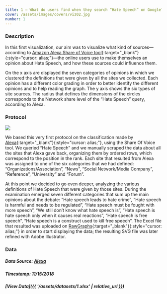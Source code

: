 ```yaml
---
title: 1 – What do users find when they search “Hate Speech” on Google?
cover: /assets/images/covers/viz02.jpg
number: 1
---
```


### Description 

In this first visualization, our aim was to visualize what kind of sources—according to [Amazon Alexa Share of Voice tool](https://www.alexa.com/){:target="_blank"}{:style="cursor: alias;"}—the online users use to make themselves an opinion about Hate Speech, and how these sources could influence them.

On the x axis are displayed the seven categories of opinions in which we clustered the definitions that were given by all the sites we collected. Each opinion has a different color grading in order to better identify the different opinions and to help reading the graph. The y axis shows the six types of site sources.
The radius that defines the dimensions of the circles corresponds to the Network share level of the “Hate Speech” query, according to Alexa.


### Protocol

<img src="{{ '/assets/images/protocols/example-protocol.png' | relative_path }}">

We based this very first protocol on the classification made by [Alexa](https://www.alexa.com/){:target="_blank"}{:style="cursor: alias;"}, using the Share Of Voice tool. We queried “Hate Speech” and we manually scraped the data about all the sites that Alexa gave back, organizing them by ordered rows, which correspond to the position in the rank. Each site that resulted from Alexa was assigned to one of the six categories that we had defined: “Organizations/Association”, “News”, “Social Network/Media Company”, “Reference”, “University” and “Forum”. 

At this point we decided to go even deeper, analyzing the various definitions of Hate Speech that were given by those sites. During the examination emerged seven different categories that sum up the main opinions about the debate: “Hate speech leads to hate crime”, “Hate speech is harmful and needs to be regulated”, “Hate speech must be fought with more speech”, “We still don’t know what hate speech is”, “Hate speech is hate speech only when it causes real reactions”, “Hate speech is free speech”, “Hate speech is a construct used to kill free speech”. The Excel file that resulted was uploaded on [RawGraphs](https://rawgraphs.io/){:target="_blank"}{:style="cursor: alias;"} in order to start displaying the data; the resulting SVG file was later refined with Adobe Illustrator.


### Data
##### Data Source: [Alexa](https://www.alexa.com/)
##### Timestamp: 11/15/2018
##### [View Data]({{ '/assets/datasets/1.xlsx' | relative_url }})
